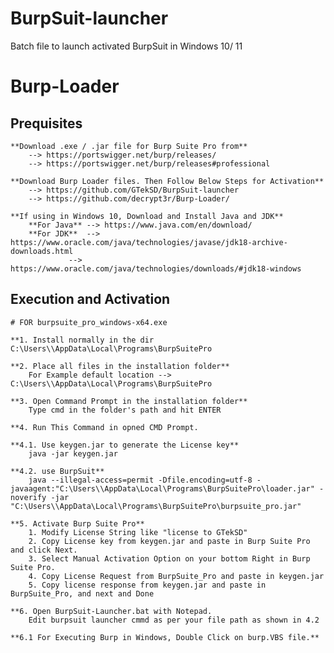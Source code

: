 # BurpSuit-launcher
Batch file to launch activated BurpSuit in Windows 10/ 11

# Burp-Loader

## Prequisites

	**Download .exe / .jar file for Burp Suite Pro from**
		--> https://portswigger.net/burp/releases/
		--> https://portswigger.net/burp/releases#professional
	
	**Download Burp Loader files. Then Follow Below Steps for Activation**
		--> https://github.com/GTekSD/BurpSuit-launcher
		--> https://github.com/decrypt3r/Burp-Loader/
	
	**If using in Windows 10, Download and Install Java and JDK**
		**For Java** --> https://www.java.com/en/download/
		**For JDK**  --> https://www.oracle.com/java/technologies/javase/jdk18-archive-downloads.html 
			     --> https://www.oracle.com/java/technologies/downloads/#jdk18-windows



## Execution and Activation
	
	# FOR burpsuite_pro_windows-x64.exe
	
	**1. Install normally in the dir C:\Users\\AppData\Local\Programs\BurpSuitePro
	
	**2. Place all files in the installation folder**
		For Example default location --> C:\Users\\AppData\Local\Programs\BurpSuitePro
	
	**3. Open Command Prompt in the installation folder**
		Type cmd in the folder's path and hit ENTER
	
	**4. Run This Command in opned CMD Prompt.
		
	**4.1. Use keygen.jar to generate the License key**
		java -jar keygen.jar
	
	**4.2. use BurpSuit**
		java --illegal-access=permit -Dfile.encoding=utf-8 -javaagent:"C:\Users\\AppData\Local\Programs\BurpSuitePro\loader.jar" -noverify -jar "C:\Users\\AppData\Local\Programs\BurpSuitePro\burpsuite_pro.jar"
		
	**5. Activate Burp Suite Pro**
		1. Modify License String like "license to GTekSD"
		2. Copy License key from keygen.jar and paste in Burp Suite Pro and click Next.
		3. Select Manual Activation Option on your bottom Right in Burp Suite Pro.
		4. Copy License Request from BurpSuite_Pro and paste in keygen.jar
		5. Copy license response from keygen.jar and paste in BurpSuite_Pro, and next and Done
	
	**6. Open BurpSuit-Launcher.bat with Notepad.
		Edit burpsuit launcher cmmd as per your file path as shown in 4.2
	
	**6.1 For Executing Burp in Windows, Double Click on burp.VBS file.**
